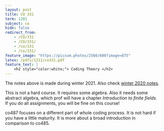 ```yaml
---
layout: post
title: CO 331
term: 1201
subject: co
hide: false
redirect_from:
    - /CO/331
    - /CO/331/
    - /co/331
    - /co/331/
feature_image: "https://picsum.photos/2560/600?image=875"
latex: /pdfs/1211/co331.pdf
feature_text: |
    <h2 style="color:white;"> Coding Theory </h2>
---
```



The notes above is made during winter 2021. Also check [winter 2020 notes](/pdfs/1201/co331.pdf).


This is not a hard course. It requires some algebra. Also it needs some abstract algebra, which prof will have a chapter *Introduction to finite fields*. If you do all assignments, you will be fine on this course!

co487 focuses on a different part of whole coding process. It is not hard if you have a little maturity. It is more about a broad introduction in comparison to co485.
